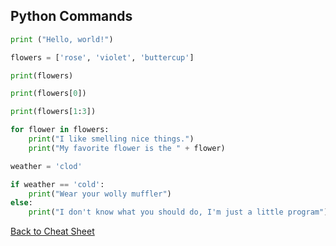 ## Python Commands


```python
print ("Hello, world!")
```
```python
flowers = ['rose', 'violet', 'buttercup']
```
```python
print(flowers)
```
```python
print(flowers[0])
```
```python
print(flowers[1:3])
```
```python
for flower in flowers:
    print("I like smelling nice things.")
    print("My favorite flower is the " + flower)
```
```python
weather = 'clod'

if weather == 'cold':
    print("Wear your wolly muffler")
else:
    print("I don't know what you should do, I'm just a little program")
```

[Back to Cheat Sheet](cheat_sheet.md)